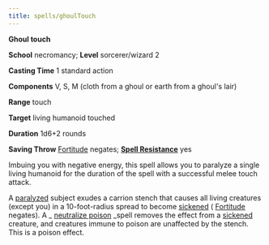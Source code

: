 ```yaml
---
title: spells/ghoulTouch
---
```

 **Ghoul touch**

**School** necromancy; **Level** sorcerer/wizard 2

**Casting Time** 1 standard action

**Components** V, S, M (cloth from a ghoul or earth from a ghoul's lair)

**Range** touch

**Target** living humanoid touched

**Duration** 1d6+2 rounds

**Saving Throw** [Fortitude](../combat.md#_fortitude) negates; **[Spell Resistance](../glossary.md#_spell-resistance)** yes

Imbuing you with negative energy, this spell allows you to paralyze a single living humanoid for the duration of the spell with a successful melee touch attack.

A [paralyzed](../glossary.md#_paralyzed) subject exudes a carrion stench that causes all living creatures (except you) in a 10-foot-radius spread to become [sickened](../glossary.md#_sickened) ( [Fortitude](../combat.md#_fortitude) negates). A _ [neutralize poison](neutralizePoison.md#_neutralize-poison) _spell removes the effect from a [sickened](../glossary.md#_sickened) creature, and creatures immune to poison are unaffected by the stench. This is a poison effect.

